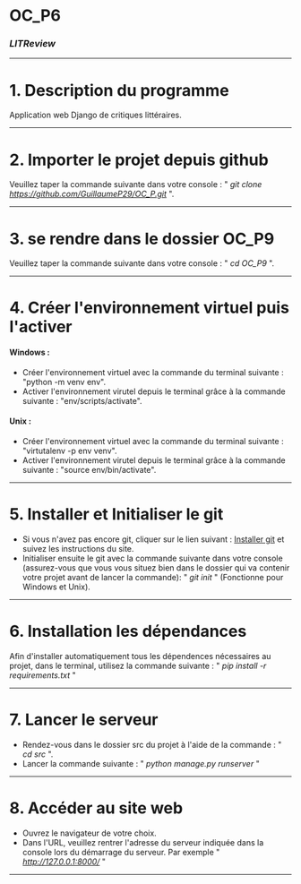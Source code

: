 # OC_P6
### *LITReview*

---


# 1. Description du programme
Application web Django de critiques littéraires.

---


# 2. Importer le projet depuis github
Veuillez taper la commande suivante dans votre console : " *git clone https://github.com/GuillaumeP29/OC_P.git* ".

---


# 3. se rendre dans le dossier OC_P9
Veuillez taper la commande suivante dans votre console : " *cd OC_P9* ".

---


# 4. Créer l'environnement virtuel puis l'activer
#### Windows :
* Créer l'environnement virtuel avec la commande du terminal suivante : "python -m venv env".
* Activer l'environnement virutel depuis le terminal grâce à la commande suivante : "env/scripts/activate".
#### Unix :
* Créer l'environnement virtuel avec la commande du terminal suivante : "virtutalenv -p env venv".
* Activer l'environnement virutel depuis le terminal grâce à la commande suivante : "source env/bin/activate".

---


# 5. Installer et Initialiser le git
* Si vous n'avez pas encore git, cliquer sur le lien suivant : [Installer git](https://git-scm.com/downloads) et suivez les instructions du site.
* Initialiser ensuite le git avec la commande suivante dans votre console (assurez-vous que vous vous situez bien dans le dossier qui va contenir votre projet avant de lancer la commande): " *git init* " (Fonctionne pour Windows et Unix).

---


# 6. Installation les dépendances
Afin d'installer automatiquement tous les dépendences nécessaires au projet, dans le terminal, utilisez la commande suivante : " *pip install -r requirements.txt* "

---


# 7. Lancer le serveur
* Rendez-vous dans le dossier src du projet à l'aide de la commande : " *cd src* ".
* Lancer la commande suivante : " *python manage.py runserver* "

---


# 8. Accéder au site web
* Ouvrez le navigateur de votre choix.
* Dans l'URL, veuillez rentrer l'adresse du serveur indiquée dans la console lors du démarrage du serveur. Par exemple " *http://127.0.0.1:8000/* "

---